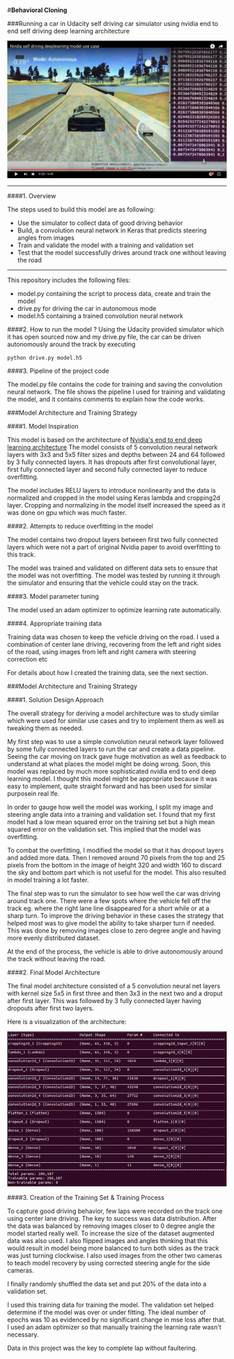 #**Behavioral Cloning** 

###Running a car in Udacity self driving car simulator using nvidia end to end self driving deep learning architecture


[![Running car on the simulator (video)](./youtube.jpg)](https://www.youtube.com/watch?v=UvCSL5qdOko)

---

####1. Overview

The steps used to build this model are as following:
* Use the simulator to collect data of good driving behavior
* Build, a convolution neural network in Keras that predicts steering angles from images
* Train and validate the model with a training and validation set
* Test that the model successfully drives around track one without leaving the road


[//]: # (Image References)

[image1]: ./model_vis.png "Model Visualization"

---

This  repository includes the following files:
* model.py containing the script to process data, create and train the model
* drive.py for driving the car in autonomous mode
* model.h5 containing a trained convolution neural network

####2.  How to run the model ?
Using the Udacity provided simulator which it has open sourced now and my drive.py file, the car can be driven autonomously around the track by executing 
```
python drive.py model.h5
```

####3. Pipeline of the project code 

The model.py file contains the code for training and saving the convolution neural network. The file shows the pipeline I used for training and validating the model, and it contains comments to explain how the code works.

###Model Architecture and Training Strategy

####1. Model Inspiration

This model is based on the architecture of [Nvidia's end to end deep learning architecture](http://images.nvidia.com/content/tegra/automotive/images/2016/solutions/pdf/end-to-end-dl-using-px.pdf) 
The model consists of 5 convolution neural network layers with 3x3 and 5x5 filter sizes and depths between 24 and 64 followed by 3 fully connected layers. It has dropouts after first convolutional layer, first fully connected layer and second fully connected layer to reduce overfitting.

The model includes RELU layers to introduce nonlinearity and the data is normalized and cropped in the model using Keras lambda and cropping2d layer. Cropping and normalizing in the model itself increased the speed as it was done on gpu which was much faster.

####2. Attempts to reduce overfitting in the model

The model contains two dropout layers between first two fully connected layers which were not a part of original Nvidia paper to avoid overfitting to this track.

The model was trained and validated on different data sets to ensure that the model was not overfitting. The model was tested by running it through the simulator and ensuring that the vehicle could stay on the track.

####3. Model parameter tuning

The model used an adam optimizer to optimize learning rate automatically.

####4. Appropriate training data

Training data was chosen to keep the vehicle driving on the road. I used a combination of center lane driving, recovering from the left and right sides of the road, using images from left and right camera with steering correction etc 

For details about how I created the training data, see the next section. 

###Model Architecture and Training Strategy

####1. Solution Design Approach

The overall strategy for deriving a model architecture was to study similar which were used for similar use cases and try to implement them as well as tweaking them as needed.

My first step was to use a simple convolution neural network layer followed by some fully connected layers to run the car and create a data pipeline. Seeing the car moving on track gave huge motivation as well as feedback to understand at what places the model might be doing wrong. Soon, this model was replaced by much more sophisticated nvidia end to end deep learning model. I thought this model might be appropriate because it was easy to implement, quite straight forward and has been used for similar purposein real lfe. 

In order to gauge how well the model was working, I split my image and steering angle data into a training and validation set. I found that my first model had a low mean squared error on the training set but a high mean squared error on the validation set. This implied that the model was overfitting. 

To combat the overfitting, I modified the model so that it has dropout layers and added more data. Then I removed around 70 pixels from the top and 25 pixels from the bottom in the image of height 320 and width 160 to discard the sky and bottom part which is not useful for the model. This also resulted in model training a lot faster. 

The final step was to run the simulator to see how well the car was driving around track one. There were a few spots where the vehicle fell off the track eg. where the right lane line disappeared for a short while or at a sharp turn. To improve the driving behavior in these cases the strategy that helped most was to give model the ability to take sharper turn if needed. This was done by removing images close to zero degree angle and having more evenly distributed dataset. 

At the end of the process, the vehicle is able to drive autonomously around the track without leaving the road.

####2. Final Model Architecture

The final model architecture consisted of a 5 convolution neural net layers with kernel size 5x5 in first three and then 3x3 in the next two and a droput after first layer. This was followed by 3 fully connected layer having dropouts after first two layers.

Here is a visualization of the architecture:

![alt text][image1]

####3. Creation of the Training Set & Training Process

To capture good driving behavior, few laps were recorded on the track one using center lane driving. The key to success was data distribution. After the data was balanced by removing images closer to 0 degree angle the model started really well. To increase the size of the dataset augmented data was also used. I also flipped images and angles thinking that this would result in model being more balanced to turn both sides as the track was just turning clockwise. 
I also used images from the other two cameras to teach model recovery by using corrected steering angle for the side cameras.

I finally randomly shuffled the data set and put 20% of the data into a validation set. 

I used this training data for training the model. The validation set helped determine if the model was over or under fitting. The ideal number of epochs was 10 as evidenced by no significant change in mse loss after that. I used an adam optimizer so that manually training the learning rate wasn't necessary.

Data in this project was the key to complete lap without faultering.




